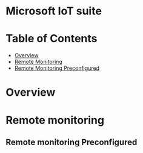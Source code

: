 Microsoft IoT suite
==
# Table of Contents
-  [Overview](#iotsuiteoverview)
-  [Remote Monitoring](#remotemonitoring)
-  [Remote Monitoring Preconfigured](#remotepreconfigred)
    

<a name ="Overview"> </a>
# Overview

<a name ="Remote Monitoring"> </a>
# Remote monitoring
<a name ="Remote monitoring Preconfigured"> </a>
## Remote monitoring Preconfigured

